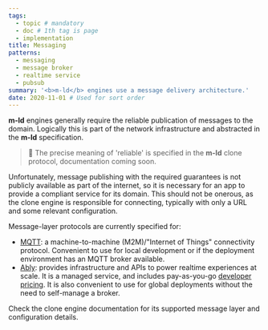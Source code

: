 ```yaml
---
tags:
  - topic # mandatory
  - doc # 1th tag is page
  - implementation
title: Messaging
patterns:
  - messaging
  - message broker
  - realtime service
  - pubsub
summary: '<b>m-ld</b> engines use a message delivery architecture.'
date: 2020-11-01 # Used for sort order
---
```

**m-ld** engines generally require the reliable publication of messages to the
domain. Logically this is part of the network infrastructure and abstracted in
the **m-ld** specification.

> 🚧 The precise meaning of 'reliable' is specified in the **m-ld** clone protocol,
> documentation coming soon.

Unfortunately, message publishing with the required guarantees is not publicly
available as part of the internet, so it is necessary for an app to provide a
compliant service for its domain. This should not be onerous, as the clone
engine is responsible for connecting, typically with only a URL and some
relevant configuration.

Message-layer protocols are currently specified for:
- [MQTT](http://mqtt.org/): a machine-to-machine (M2M)/"Internet of Things"
  connectivity protocol. Convenient to use for local development or if the
  deployment environment has an MQTT broker available.
- [Ably](https://www.ably.io/): provides infrastructure and APIs to power
  realtime experiences at scale. It is a managed service, and includes
  pay-as-you-go [developer pricing](https://www.ably.io/pricing). It is also
  convenient to use for global deployments without the need to self-manage a
  broker.

Check the clone engine documentation for its supported message layer and
configuration details.